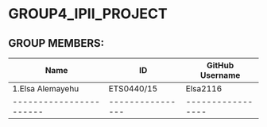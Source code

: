 # GROUP4_IPII_PROJECT

## GROUP MEMBERS:

| Name                  | ID             | GitHub Username |
|-----------------------|----------------|-----------------|
| 1.Elsa Alemayehu      |  ETS0440/15    |   Elsa2116
|-----------------------|----------------|-----------------|
